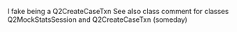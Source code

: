 I fake being a Q2CreateCaseTxn
See also class comment for classes Q2MockStatsSession and Q2CreateCaseTxn (someday)